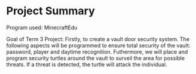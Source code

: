 # Project Summary

Program used: MinecraftEdu

Goal of Term 3 Project: Firstly, to create a vault door security system. The following aspects will be programmed to ensure total security of the vault: password, player and daytime recognition. Futhermore, we will place and program security turtles around the vault to surveil the area for possible threats. If a threat is detected, the turtle will attack the individual.
